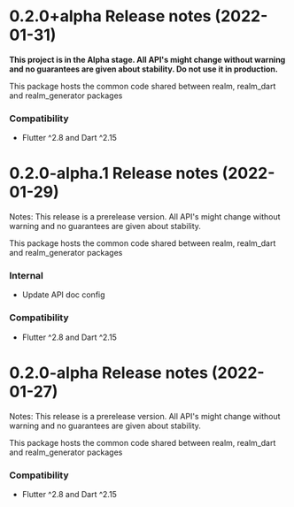 0.2.0+alpha Release notes (2022-01-31)
=============================================================

**This project is in the Alpha stage. All API's might change without warning and no guarantees are given about stability. Do not use it in production.**

This package hosts the common code shared between realm, realm_dart and realm_generator packages

### Compatibility
* Flutter ^2.8 and Dart ^2.15

0.2.0-alpha.1 Release notes (2022-01-29)
=============================================================

Notes: This release is a prerelease version. All API's might change without warning and no guarantees are given about stability. 

This package hosts the common code shared between realm, realm_dart and realm_generator packages

### Internal
* Update API doc config

### Compatibility
* Flutter ^2.8 and Dart ^2.15

0.2.0-alpha Release notes (2022-01-27)
=============================================================

Notes: This release is a prerelease version. All API's might change without warning and no guarantees are given about stability. 

This package hosts the common code shared between realm, realm_dart and realm_generator packages

### Compatibility
* Flutter ^2.8 and Dart ^2.15